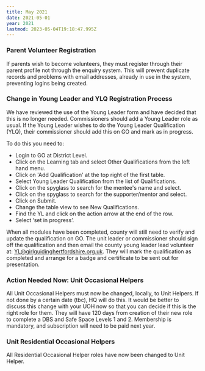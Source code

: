 ```yaml
---
title: May 2021
date: 2021-05-01
year: 2021
lastmod: 2023-05-04T19:18:47.995Z
---
```

### Parent Volunteer Registration

If parents wish to become volunteers, they must register through their parent profile not through the enquiry system. This will prevent duplicate records and problems with email addresses, already in use in the system, preventing logins being created.

### Change in Young Leader and YLQ Registration Process

We have reviewed the use of the Young Leader form and have decided that this is no longer needed. Commissioners should add a Young Leader role as usual. If the Young Leader wishes to do the Young Leader Qualification (YLQ), their commissioner should add this on GO and mark as in progress.

To do this you need to:

- Login to GO at District Level.
- Click on the Learning tab and select Other Qualifications from the left hand menu.
- Click on 'Add Qualification' at the top right of the first table.
- Select Young Leader Qualification from the list of Qualifications.
- Click on the spyglass to search for the mentee's name and select.
- Click on the spyglass to search for the supporter/mentor and select.
- Click on Submit.
- Change the table view to see New Qualifications.
- Find the YL and click on the action arrow at the end of the row.
- Select ‘set in progress’.

When all modules have been completed, county will still need to verify and update the qualification on GO. The unit leader or commissioner should sign off the qualification and then email the county young leader lead volunteer at: <YL@girlguidinghertfordshire.org.uk>. They will mark the qualification as completed and arrange for a badge and certificate to be sent out for presentation.

### Action Needed Now: Unit Occasional Helpers

All Unit Occasional Helpers must now be changed, locally, to Unit Helpers. If not done by a certain date (tbc), HQ will do this. It would be better to discuss this change with your UOH now so that you can decide if this is the right role for them. They will have 120 days from creation of their new role to complete a DBS and Safe Space Levels 1 and 2. Membership is mandatory, and subscription will need to be paid next year.

### Unit Residential Occasional Helpers

All Residential Occasional Helper roles have now been changed to Unit Helper.

